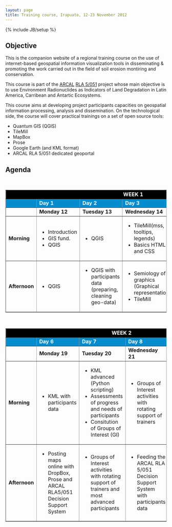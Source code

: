 ```yaml
---
layout: page
title: Training course, Irapuato, 12-23 November 2012
---
```

{% include JB/setup %}

## Objective
This is the companion website of a regional training course on the use of internet-based geospatial information visualization tools in disseminating & promoting the work carried out in the field of soil erosion montiring and conservation. 

This course is part of the [ARCAL](http://arc.cnea.gov.ar/quees/quees_arcal-a.asp) [RLA 5/051](http://arcal.unsl.edu.ar/) project whose main objective is to use Environment Radionuclides as Indicators of Land Degradation in Latin America, Carribean and Antartic Ecosystems.

This course aims at developing project participants capacities on geospatial information processing, analysis and dissemination. On the technological side, the course will cover practical trainings on a set of open source tools:
* Quantum GIS (QGIS)
* TileMill
* MapBox
* Prose
* Google Earth (and KML format)
* ARCAL RLA 5/051 dedicated geoportal

## Agenda

<br/>
<table border='1' bordercolor='#999'>
   <tr>
       <td colspan='6' align='center' bgcolor="#000"><span style='color: #FFF; font-weight:bold'>WEEK 1</span> </td>
  </tr>
  <tr bgcolor='#058cce' style='color: #FFF'>
       <td></td>
       <td> <b>Day 1</b> </td>
       <td> <b>Day 2</b> </td>
       <td> <b>Day 3</b> </td>
       <td> <b>Day 4</b> </td>
       <td> <b>Day 5</b> </td>
  </tr>
  <tr>
       <td></td>
       <td width='150px'> <b>Monday 12</b> </td>
       <td width='150px'> <b>Tuesday 13</b> </td>
       <td width='150px'> <b>Wednesday 14</b> </td>
       <td width='150px'> <b>Thursday 15</b> </td>
       <td width='150px'> <b>Friday 16</b> </td>
  </tr>
  <tr>
       <td><b>Morning</b></td>
       <td> <ul><li>Introduction</li><li>GIS fund.</li><li>QGIS</li></ul> </td>
       <td> <ul><li>QGIS</li></ul> </td>
       <td> <ul><li>TileMill(mss, tooltips, legends)</li><li>Basics HTML and CSS</li></ul></td>
       <td>  <ul><li>TileMill with participants data</li><li>MapBox</li></ul></td>
       <td>  <ul><li>GoogleEarth</li><li>Keyhole Markup Language (KML)</li></ul></td>
  </tr>
  <tr>
       <td><b>Afternoon</b></td>
       <td> <ul><li>QGIS</li></ul> </td>
       <td> <ul><li>QGIS with participants data (preparing, cleaning geo-data)</li></ul></td>
       <td> <ul><li>Semiology of graphics (Graphical representation)</li><li>TileMill</li></ul> </td>
       <td>  <ul><li>Debriefing, questions and feedback on QGIS and TileMill</li></ul></td>
       <td>  <ul><li>KML</li></ul></td>
  </tr>
</table>

<br/>
<table border='1' bordercolor='#999'>
   <tr>
       <td colspan='6' align='center' bgcolor="#000"><span style='color: #FFF; font-weight:bold'>WEEK 2</span> </td>
  </tr>
  <tr bgcolor='#058cce' style='color: #FFF'>
       <td></td>
       <td> <b>Day 6</b> </td>
       <td> <b>Day 7</b> </td>
       <td> <b>Day 8</b> </td>
       <td> <b>Day 9</b> </td>
       <td> <b>Day 10</b> </td>
  </tr>
  <tr>
       <td></td>
       <td width='150px'> <b>Monday 19</b> </td>
       <td width='150px'> <b>Tuesday 20</b> </td>
       <td width='150px'> <b>Wednesday 21</b> </td>
       <td width='150px'> <b>Thursday 22</b> </td>
       <td width='150px'> <b>Friday 23</b> </td>
  </tr>
  <tr>
       <td><b>Morning</b></td>
       <td> <ul><li>KML with participants data</li></ul> </td>
       <td> <ul><li>KML advanced (Python scripting)</li><li>Assessments of progress and needs of participants</li><li>Consitution of Groups of Interest (GI)</li></ul> </td>
       <td> <ul><li>Groups of Interest activities with rotating support of trainers</li></ul></td>
       <td bgcolor='#AAA'>  <ul><li>Video training</li></ul></td>
       <td bgcolor='#AAA'>  <ul><li>ARCAL RLA 5/051 members progress reports</li></ul></td>
  </tr>
  <tr>
       <td><b>Afternoon</b></td>
       <td> <ul><li>Posting maps online with DropBox, Prose and ARCAL RLA5/051 Decision Support System</li></ul> </td>
       <td> <ul><li>Groups of Interest activities with rotating support of trainers and most advanced participants</li></ul></td>
       <td> <ul><li>Feeding the ARCAL RLA 5/051 Decision Support System with participants data</li></ul> </td>
       <td bgcolor='#AAA'>  <ul><li>Video training</li></ul></td>
       <td bgcolor='#AAA'>  <ul><li>ARCAL RLA 5/051 members progress reports</li></ul></td>
  </tr>
</table>






